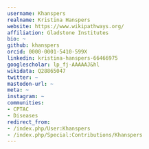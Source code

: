 ```yaml
---
username: Khanspers
realname: Kristina Hanspers
website: https://www.wikipathways.org/
affiliation: Gladstone Institutes
bio: ~
github: khanspers
orcid: 0000-0001-5410-599X
linkedin: kristina-hanspers-66466975
googlescholar: lp_fj-AAAAAJ&hl
wikidata: Q28865047
twitter: ~
mastodon-url: ~
meta: ~
instagram: ~
communities:
- CPTAC
- Diseases
redirect_from:
- /index.php/User:Khanspers
- /index.php/Special:Contributions/Khanspers
---
```

